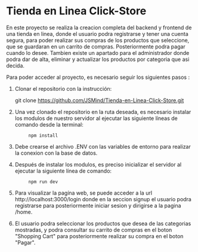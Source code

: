 # Tienda en Linea Click-Store

En este proyecto se realiza la creacion completa del backend y frontend de una tienda en linea, donde el usuario podra registrarse y tener una cuenta segura, para poder realizar sus compras de los productos que seleccione, que se guardaran en un carrito de compras. Posteriormente podra pagar cuando lo desee. Tambien existe un apartado para el administrador donde podra dar de alta, eliminar y actualizar los productos por categoria que asi decida.

Para poder acceder al proyecto, es necesario seguir los siguientes pasos :
1. Clonar el repositorio con la instrucción:

      git clone https://github.com/JSMind/Tienda-en-Linea-Click-Store.git
      
2. Una vez clonado el repositorio en la ruta deseada, es necesario instalar los modulos de nuestro servidor al ejecutar las siguiente líneas de comando desde la terminal:
            
            npm install
            
            
3. Debe crearse el archivo .ENV con las variables de entorno para realizar la conexion con la base de datos.

4. Después de instalar los modulos, es preciso inicializar el servidor al ejecutar la siguiente línea de comando:
            
            npm run dev
      
5. Para visualizar la pagína web, se puede acceder a la url http://localhost:3000/login donde en la seccion signup el usuario podra registrarse para posteriormente iniciar sesion y dirigirse a la pagina /home.

6. El usuario podra seleccionar los productos que desea de las categorias mostradas, y podra consultar su carrito de compras en el boton "Shopping Cart" para posteriormente realizar su compra en el boton "Pagar".

